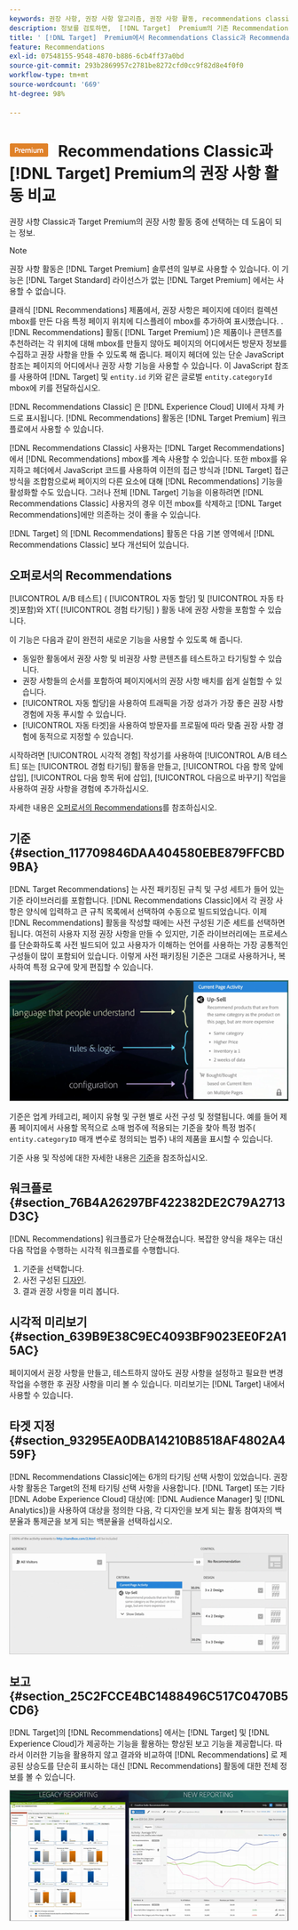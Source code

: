 ```yaml
---
keywords: 권장 사항, 권장 사항 알고리즘, 권장 사항 활동, recommendations classic
description: 정보를 검토하면,  [!DNL Target]  Premium의 기존 Recommendations Classic과 Recommendations 활동의 차이점을 이해하는 데 도움이 됩니다.
title: ' [!DNL Target]  Premium에서 Recommendations Classic과 Recommendations 간의 차이점은 무엇입니까?'
feature: Recommendations
exl-id: 07548155-9548-4870-b886-6cb4ff37a0bd
source-git-commit: 293b2869957c2781be8272cfd0cc9f82d8e4f0f0
workflow-type: tm+mt
source-wordcount: '669'
ht-degree: 98%

---
```


# ![PREMIUM](/help/main/assets/premium.png) Recommendations Classic과 [!DNL Target] Premium의 권장 사항 활동 비교

권장 사항 Classic과 Target Premium의 권장 사항 활동 중에 선택하는 데 도움이 되는 정보.

>[!NOTE]
>
>권장 사항 활동은 [!DNL Target Premium] 솔루션의 일부로 사용할 수 있습니다. 이 기능은 [!DNL Target Standard] 라이선스가 없는 [!DNL Target Premium] 에서는 사용할 수 없습니다.

클래식 [!DNL Recommendations] 제품에서, 권장 사항은 페이지에 데이터 컬렉션 mbox를 만든 다음 특정 페이지 위치에 디스플레이 mbox를 추가하여 표시했습니다. . [!DNL Recommendations] 활동( [!DNL Target Premium] )은 제품이나 콘텐츠를 추천하려는 각 위치에 대해 mbox를 만들지 않아도 페이지의 어디에서든 방문자 정보를 수집하고 권장 사항을 만들 수 있도록 해 줍니다. 페이지 헤더에 있는 단순 JavaScript 참조는 페이지의 어디에서나 권장 사항 기능을 사용할 수 있습니다. 이 JavaScript 참조를 사용하여 [!DNL Target] 및 `entity.id` 키와 같은 글로벌 `entity.categoryId` mbox에 키를 전달하십시오.

[!DNL Recommendations Classic] 은 [!DNL Experience Cloud] UI에서 자체 카드로 표시됩니다. [!DNL Recommendations] 활동은 [!DNL Target Premium] 워크플로에서 사용할 수 있습니다.

[!DNL Recommendations Classic] 사용자는 [!DNL Target Recommendations]에서 [!DNL Recommendations] mbox를 계속 사용할 수 있습니다. 또한 mbox를 유지하고 헤더에서 JavaScript 코드를 사용하여 이전의 접근 방식과 [!DNL Target] 접근 방식을 조합함으로써 페이지의 다른 요소에 대해 [!DNL Recommendations] 기능을 활성화할 수도 있습니다. 그러나 전체 [!DNL Target] 기능을 이용하려면 [!DNL Recommendations Classic] 사용자의 경우 이전 mbox를 삭제하고 [!DNL Target Recommendations]에만 의존하는 것이 좋을 수 있습니다.

[!DNL Target] 의 [!DNL Recommendations] 활동은 다음 기본 영역에서 [!DNL Recommendations Classic] 보다 개선되어 있습니다.

## 오퍼로서의 Recommendations

[!UICONTROL A/B 테스트] ( [!UICONTROL 자동 할당] 및 [!UICONTROL 자동 타겟]포함)와 XT( [!UICONTROL 경험 타기팅] ) 활동 내에 권장 사항을 포함할 수 있습니다.

이 기능은 다음과 같이 완전히 새로운 기능을 사용할 수 있도록 해 줍니다.

* 동일한 활동에서 권장 사항 및 비권장 사항 콘텐츠를 테스트하고 타기팅할 수 있습니다.
* 권장 사항들의 순서를 포함하여 페이지에서의 권장 사항 배치를 쉽게 실험할 수 있습니다.
* [!UICONTROL 자동 할당]을 사용하여 트래픽을 가장 성과가 가장 좋은 권장 사항 경험에 자동 푸시할 수 있습니다.
* [!UICONTROL 자동 타겟]을 사용하여 방문자를 프로필에 따라 맞춤 권장 사항 경험에 동적으로 지정할 수 있습니다.

시작하려면 [!UICONTROL 시각적 경험] 작성기를 사용하여 [!UICONTROL A/B 테스트] 또는 [!UICONTROL 경험 타기팅] 활동을 만들고, [!UICONTROL 다음 항목 앞에 삽입], [!UICONTROL 다음 항목 뒤에 삽입], [!UICONTROL 다음으로 바꾸기] 작업을 사용하여 권장 사항을 경험에 추가하십시오.

자세한 내용은 [오퍼로서의 Recommendations](/help/main/c-recommendations/recommendations-as-an-offer.md)를 참조하십시오.

## 기준 {#section_117709846DAA404580EBE879FFCBD9BA}

[!DNL Target Recommendations] 는 사전 패키징된 규칙 및 구성 세트가 들어 있는 기준 라이브러리를 포함합니다. [!DNL Recommendations Classic]에서 각 권장 사항은 양식에 입력하고 큰 규칙 목록에서 선택하여 수동으로 빌드되었습니다. 이제 [!DNL Recommendations] 활동을 작성할 때에는 사전 구성된 기준 세트를 선택하면 됩니다. 여전히 사용자 지정 권장 사항을 만들 수 있지만, 기준 라이브러리에는 프로세스를 단순화하도록 사전 빌드되어 있고 사용자가 이해하는 언어를 사용하는 가장 공통적인 구성들이 많이 포함되어 있습니다. 이렇게 사전 패키징된 기준은 그대로 사용하거나, 복사하여 특정 요구에 맞게 편집할 수 있습니다.

![overview_criteria 이미지](assets/overview_criteria.png)

기준은 업계 카테고리, 페이지 유형 및 구현 별로 사전 구성 및 정렬됩니다. 예를 들어 제품 페이지에서 사용할 목적으로 소매 범주에 적용되는 기준을 찾아 특정 범주( `entity.categoryID` 매개 변수로 정의되는 범주) 내의 제품을 표시할 수 있습니다.

기준 사용 및 작성에 대한 자세한 내용은 [기준](/help/main/c-recommendations/c-algorithms/algorithms.md)을 참조하십시오.

## 워크플로 {#section_76B4A26297BF422382DE2C79A2713D3C}

[!DNL Recommendations] 워크플로가 단순해졌습니다. 복잡한 양식을 채우는 대신 다음 작업을 수행하는 시각적 워크플로를 수행합니다.

1. 기준을 선택합니다.
1. 사전 구성된 [디자인](/help/main/c-recommendations/c-design-overview/create-design.md#task_CC5BD28C364742218C1ACAF0D45E0E14).
1. 결과 권장 사항을 미리 봅니다.

## 시각적 미리보기 {#section_639B9E38C9EC4093BF9023EE0F2A15AC}

페이지에서 권장 사항을 만들고, 테스트하지 않아도 권장 사항을 설정하고 필요한 변경 작업을 수행한 후 권장 사항을 미리 볼 수 있습니다. 미리보기는 [!DNL Target] 내에서 사용할 수 있습니다.

## 타겟 지정 {#section_93295EA0DBA14210B8518AF4802A459F}

[!DNL Recommendations Classic]에는 6개의 타기팅 선택 사항이 있었습니다. 권장 사항 활동은 Target의 전체 타기팅 선택 사항을 사용합니다. [!DNL Target] 또는 기타 [!DNL Adobe Experience Cloud] 대상(예: [!DNL Audience Manager] 및 [!DNL Analytics])을 사용하여 대상을 정의한 다음, 각 디자인을 보게 되는 활동 참여자의 백분율과 통제군을 보게 되는 백분율을 선택하십시오.

![overview_targeting 이미지](assets/overview_targeting.png)

## 보고 {#section_25C2FCCE4BC1488496C517C0470B5CD6}

[!DNL Target]의 [!DNL Recommendations] 에서는 [!DNL Target] 및 [!DNL Experience Cloud]가 제공하는 기능을 활용하는 향상된 보고 기능을 제공합니다. 따라서 이러한 기능을 활용하지 않고 결과와 비교하여 [!DNL Recommendations] 로 제공된 상승도를 단순히 표시하는 대신 [!DNL Recommendations] 활동에 대한 전체 정보를 볼 수 있습니다.

![overview_report 이미지](assets/overview_report.png)
